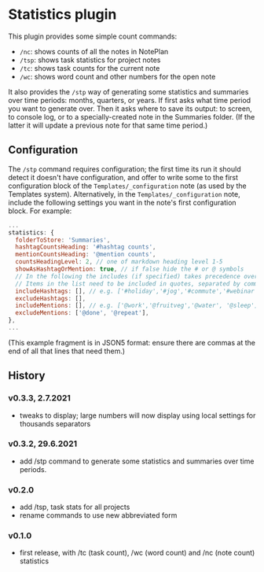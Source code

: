 # Statistics plugin
This plugin provides some simple count commands:

- `/nc`: shows counts of all the notes in NotePlan
- `/tsp`: shows task statistics for project notes
- `/tc`: shows task counts for the current note
- `/wc`: shows word count and other numbers for the open note

It also provides the `/stp` way of generating some statistics and summaries over time periods: months, quarters, or years.
If first asks what time period you want to generate over.
Then it asks where to save its output: to screen, to console log, or to a specially-created note in the Summaries folder.  (If the latter it will update a previous note for that same time period.)

## Configuration
The `/stp` command requires configuration; the first time its run it should detect it doesn't have configuration, and offer to write some to the first configuration block of the `Templates/_configuration` note (as used by the Templates system). 
Alternatively, in the `Templates/_configuration` note, include the following settings you want in the note's first configuration block. For example:

```javascript
...
statistics: {
  folderToStore: 'Summaries',
  hashtagCountsHeading: '#hashtag counts',
  mentionCountsHeading: '@mention counts',
  countsHeadingLevel: 2, // one of markdown heading level 1-5
  showAsHashtagOrMention: true, // if false hide the # or @ symbols
  // In the following the includes (if specified) takes precedence over any excludes.
  // Items in the list need to be included in quotes, separated by commas.
  includeHashtags: [], // e.g. ['#holiday','#jog','#commute','#webinar']
  excludeHashtags: [],
  includeMentions: [], // e.g. ['@work','@fruitveg','@water', '@sleep']
  excludeMentions: ['@done', '@repeat'],
},
...
```
(This example fragment is in JSON5 format: ensure there are commas at the end of all that lines that need them.)

## History
### v0.3.3, 2.7.2021
- tweaks to display; large numbers will now display using local settings for thousands separators

### v0.3.2, 29.6.2021
- add /stp command to generate some statistics and summaries over time periods.

### v0.2.0
- add /tsp, task stats for all projects
- rename commands to use new abbreviated form

### v0.1.0
- first release, with /tc (task count), /wc (word count) and /nc (note count) statistics
